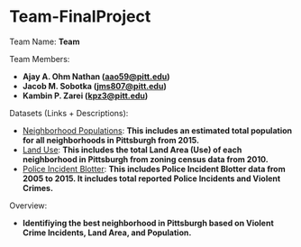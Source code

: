 # Team-FinalProject

Team Name: **Team**

Team Members:
- **Ajay A. Ohm Nathan (aao59@pitt.edu)**
- **Jacob M. Sobotka (jms807@pitt.edu)**
- **Kambin P. Zarei (kpz3@pitt.edu)**

Datasets (Links + Descriptions):
- [Neighborhood Populations](https://data.wprdc.org/dataset/pittsburgh-american-community-survey-2015-miscellaneous-data/resource/82f29015-6905-4b1c-8300-afe9bb2231b3): **This includes an estimated total population for all neighborhoods in Pittsburgh from 2015.**
- [Land Use](https://data.wprdc.org/dataset/pgh/resource/3738b143-57f8-4b66-a130-fc5357a0ff4e): **This includes the total Land Area (Use) of each neighborhood in Pittsburgh from zoning census data from 2010.**
- [Police Incident Blotter](https://data.wprdc.org/dataset/uniform-crime-reporting-data): **This includes Police Incident Blotter data from 2005 to 2015. It includes total reported Police Incidents and Violent Crimes.**

Overview:
- **Identifiying the best neighborhood in Pittsburgh based on Violent Crime Incidents, Land Area, and Population.**
